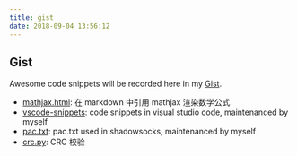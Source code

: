 ```yaml
---
title: gist
date: 2018-09-04 13:56:12
---
```


## Gist

Awesome code snippets will be recorded here in my [Gist](https://gist.github.com/pwxcoo).

- [mathjax.html](https://gist.github.com/pwxcoo/0c95209e14acf5cf8b12cac759306f73): 在 markdown 中引用 mathjax 渲染数学公式
- [vscode-snippets](https://gist.github.com/pwxcoo/fe8946dafade7b3b0346241a4cecd538): code snippets in visual studio code, maintenanced by myself
- [pac.txt](https://gist.github.com/pwxcoo/459419a5adb4f409e6727d4cf35f6275): pac.txt used in shadowsocks, maintenanced by myself
- [crc.py](https://gist.github.com/pwxcoo/a664bf4b05f845e2891ed7fccd9dcffe): CRC 校验
